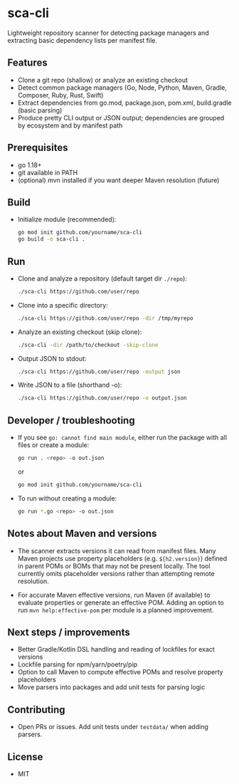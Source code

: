 # sca-cli

Lightweight repository scanner for detecting package managers and extracting basic dependency lists per manifest file.

## Features

- Clone a git repo (shallow) or analyze an existing checkout
- Detect common package managers (Go, Node, Python, Maven, Gradle, Composer, Ruby, Rust, Swift)
- Extract dependencies from go.mod, package.json, pom.xml, build.gradle (basic parsing)
- Produce pretty CLI output or JSON output; dependencies are grouped by ecosystem and by manifest path

## Prerequisites

- go 1.18+
- git available in PATH
- (optional) mvn installed if you want deeper Maven resolution (future)

## Build

- Initialize module (recommended):
  ```sh
  go mod init github.com/yourname/sca-cli
  go build -o sca-cli .
  ```

## Run

- Clone and analyze a repository (default target dir `./repo`):
  ```sh
  ./sca-cli https://github.com/user/repo
  ```

- Clone into a specific directory:
  ```sh
  ./sca-cli https://github.com/user/repo -dir /tmp/myrepo
  ```

- Analyze an existing checkout (skip clone):
  ```sh
  ./sca-cli -dir /path/to/checkout -skip-clone
  ```

- Output JSON to stdout:
  ```sh
  ./sca-cli https://github.com/user/repo -output json
  ```

- Write JSON to a file (shorthand -o):
  ```sh
  ./sca-cli https://github.com/user/repo -o output.json
  ```

## Developer / troubleshooting

- If you see `go: cannot find main module`, either run the package with all files or create a module:
  ```sh
  go run . <repo> -o out.json
  ```
  or
  ```sh
  go mod init github.com/yourname/sca-cli
  ```

- To run without creating a module:
  ```sh
  go run *.go <repo> -o out.json
  ```

## Notes about Maven and versions

- The scanner extracts versions it can read from manifest files. Many Maven projects use property placeholders (e.g. `${h2.version}`) defined in parent POMs or BOMs that may not be present locally. The tool currently omits placeholder versions rather than attempting remote resolution.

- For accurate Maven effective versions, run Maven (if available) to evaluate properties or generate an effective POM. Adding an option to run `mvn help:effective-pom` per module is a planned improvement.

## Next steps / improvements

- Better Gradle/Kotlin DSL handling and reading of lockfiles for exact versions
- Lockfile parsing for npm/yarn/poetry/pip
- Option to call Maven to compute effective POMs and resolve property placeholders
- Move parsers into packages and add unit tests for parsing logic

## Contributing

- Open PRs or issues. Add unit tests under `testdata/` when adding parsers.

## License

- MIT